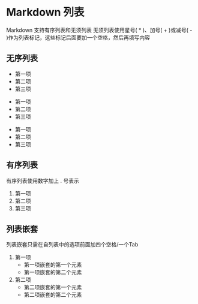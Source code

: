 # Markdown 列表

Markdown 支持有序列表和无须列表
无须列表使用星号( * )、加号( + )或减号( - )作为列表标记，这些标记后面要加一个空格，然后再填写内容

## 无序列表

* 第一项
* 第二项
* 第三项

+ 第一项
+ 第二项
+ 第三项

- 第一项
- 第二项
- 第三项

## 有序列表

有序列表使用数字加上 . 号表示

1. 第一项
2. 第二项
3. 第三项

## 列表嵌套

列表嵌套只需在自列表中的选项前面加四个空格/一个Tab

1. 第一项
	- 第一项嵌套的第一个元素
	- 第一项嵌套的第二个元素
2. 第二项
	- 第二项嵌套的第一个元素
	- 第二项嵌套的第二个元素


